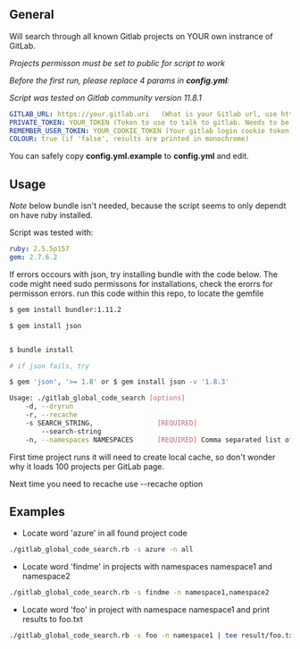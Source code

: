 ## General

Will search through all known Gitlab projects on YOUR own instrance of GitLab.

*Projects permisson must be set to public for script to work*

*Before the first run, please replace 4 params in **config.yml**:*

*Script was tested on Gitlab community version 11.8.1*


```yaml
GITLAB_URL: https://your.gitlab.uri   (What is your Gitlab url, use http:// if https:// isn't configured)
PRIVATE_TOKEN: YOUR_TOKEN (Token to use to talk to gitlab. Needs to be admin token)
REMEMBER_USER_TOKEN: YOUR_COOKIE_TOKEN (Your gitlab login cookie token)
COLOUR: true (if 'false', results are printed in monochrome)
```

You can safely copy **config.yml.example** to **config.yml** and edit.


## Usage

 *Note* below bundle isn't needed, because the script seems to only dependt on have ruby installed.
 
 Script was tested with:

```yaml
ruby: 2.5.5p157
gem: 2.7.6.2

```
If errors occours with json, try installing bundle with the code below. 
The code might need sudo permissons for installations, check the erorrs for permisson errors.
run this code within this repo, to locate the gemfile

```bash
$ gem install bundler:1.11.2

$ gem install json


$ bundle install

# if json fails, try

$ gem 'json', '>= 1.8' or $ gem install json -v '1.8.3'


```

```bash
Usage: ./gitlab_global_code_search [options]
    -d, --dryrun
    -r, --recache
    -s SEARCH_STRING,                [REQUIRED]
        --search-string
    -n, --namespaces NAMESPACES      [REQUIRED] Comma separated list of namespaces (you can set namespaces=all to search through all Gitlab repos, but mind the Load on the server
```

First time project runs it will need to create local cache, so don't wonder why it loads 100 projects per GitLab page.

Next time you need to recache use --recache option

## Examples

* Locate word 'azure' in all found project code
```bash
./gitlab_global_code_search.rb -s azure -n all
```

* Locate word 'findme' in projects with namespaces namespace1 and namespace2
```bash
./gitlab_global_code_search.rb -s findme -n namespace1,namespace2
```

* Locate word 'foo' in project with namespace namespace1 and print results to foo.txt
```bash
./gitlab_global_code_search.rb -s foo -n namespace1 | tee result/foo.txt
```

